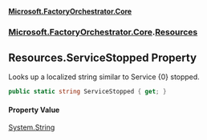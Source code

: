 #### [Microsoft.FactoryOrchestrator.Core](./Microsoft-FactoryOrchestrator-Core.md 'Microsoft.FactoryOrchestrator.Core')
### [Microsoft.FactoryOrchestrator.Core](./Microsoft-FactoryOrchestrator-Core.md 'Microsoft.FactoryOrchestrator.Core').[Resources](./Microsoft-FactoryOrchestrator-Core-Resources.md 'Microsoft.FactoryOrchestrator.Core.Resources')
## Resources.ServiceStopped Property
Looks up a localized string similar to Service {0} stopped.  
```csharp
public static string ServiceStopped { get; }
```
#### Property Value
[System.String](https://docs.microsoft.com/en-us/dotnet/api/System.String 'System.String')  
